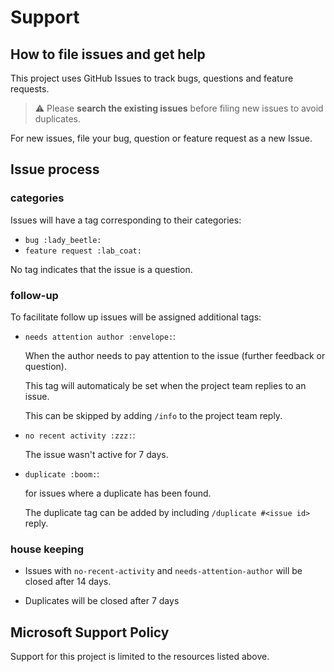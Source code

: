 # Support

## How to file issues and get help  

This project uses GitHub Issues to track bugs, questions and feature requests.

> :warning: Please **search the existing issues** before filing new issues to avoid duplicates.  

For new issues, file your bug, question or feature request as a new Issue.

## Issue process

### categories

Issues will have a tag corresponding to their categories:
* `bug :lady_beetle:`
* `feature request :lab_coat:`

No tag indicates that the issue is a question.

### follow-up

To facilitate follow up issues will be assigned additional tags:

* `needs attention author :envelope:`: 

  When the author needs to pay attention to the issue (further feedback or question).
  
  This tag will automaticaly be set when the project team replies to an issue. 

  This can be skipped by adding `/info` to the project team reply. 

* `no recent activity :zzz:`: 

  The issue wasn't active for 7 days.

* `duplicate :boom:`:

  for issues where a duplicate has been found.

  The duplicate tag can be added by including `/duplicate #<issue id>` reply.

### house keeping

* Issues with `no-recent-activity` and `needs-attention-author` will be closed after 14 days.

* Duplicates will be closed after 7 days

## Microsoft Support Policy  

Support for this project is limited to the resources listed above.
